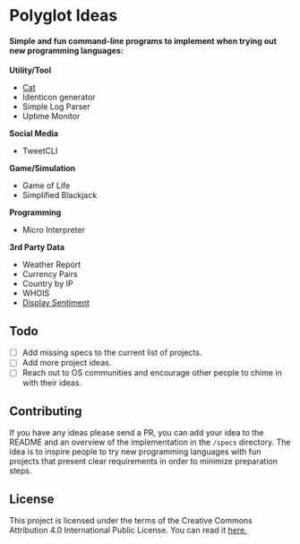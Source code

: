 # Polyglot Ideas

#### Simple and fun command-line programs to implement when trying out new programming languages:

**Utility/Tool**

-  [Cat](./specs/cat.md)
-  Identicon generator
-  Simple Log Parser
-  Uptime Monitor

**Social Media**

-  TweetCLI

**Game/Simulation**

-  Game of Life
-  Simplified Blackjack

**Programming**

-  Micro Interpreter

**3rd Party Data**

-  Weather Report
-  Currency Pairs
-  Country by IP
-  WHOIS
-  [Display Sentiment](./specs/display_sentiment.md)

## Todo

- [ ] Add missing specs to the current list of projects.
- [ ] Add more project ideas.
- [ ] Reach out to OS communities and encourage other people to chime in with their ideas.

## Contributing

If you have any ideas please send a PR, you can add your idea to the README and an overview of the implementation in the `/specs` directory. The idea is to inspire people to try new programming languages with fun projects that present clear requirements in order to minimize preparation steps.

## License

This project is licensed under the terms of the Creative Commons Attribution 4.0 International Public License. You can read it [here.](./LICENCE)
